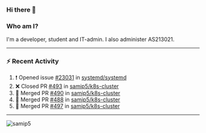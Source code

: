 ### Hi there 👋

### Who am I?
I'm a developer, student and IT-admin. I also administer AS213021.

---
### :zap: Recent Activity
<!--START_SECTION:activity-->
1. ❗️ Opened issue [#23031](https://github.com/systemd/systemd/issues/23031) in [systemd/systemd](https://github.com/systemd/systemd)
2. ❌ Closed PR [#493](https://github.com/samip5/k8s-cluster/pull/493) in [samip5/k8s-cluster](https://github.com/samip5/k8s-cluster)
3. 🎉 Merged PR [#490](https://github.com/samip5/k8s-cluster/pull/490) in [samip5/k8s-cluster](https://github.com/samip5/k8s-cluster)
4. 🎉 Merged PR [#488](https://github.com/samip5/k8s-cluster/pull/488) in [samip5/k8s-cluster](https://github.com/samip5/k8s-cluster)
5. 🎉 Merged PR [#497](https://github.com/samip5/k8s-cluster/pull/497) in [samip5/k8s-cluster](https://github.com/samip5/k8s-cluster)
<!--END_SECTION:activity-->
---

<img align="center" src="https://github-readme-stats.vercel.app/api?username=samip5&show_icons=true" alt="samip5" />
